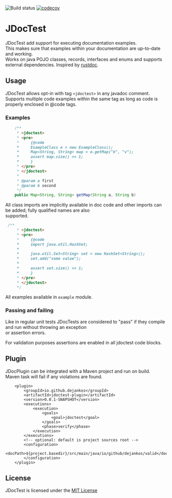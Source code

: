 ![Build status](https://github.com/dejankos/jdoctest/actions/workflows/ci.yml/badge.svg?branch=main)
[![codecov](https://codecov.io/gh/dejankos/jdoctest/branch/main/graph/badge.svg?token=CXGV9O3NNZ)](https://codecov.io/gh/dejankos/jdoctest)

# JDocTest

JDocTest add support for executing documentation examples.  
This makes sure that examples within your documentation are up-to-date and working.  
Works on java POJO classes, records, interfaces and enums and supports external dependencies.
Inspired by [rustdoc](https://doc.rust-lang.org/rustdoc/documentation-tests.html#documentation-tests).

## Usage

JDocTest allows opt-in with tag `<jdoctest>` in any javadoc comment. Supports multiple code examples within the same tag
as long as code is properly enclosed in @code tags.  

### Examples

```java 
    /**
     * <jdoctest>
     * <pre>
     *     {@code
     *     ExampleClass e = new ExampleClass();
     *     Map<String, String> map = e.getMap("k", "v");
     *     assert map.size() == 1;
     *     }
     * </pre>
     * </jdoctest>
     *
     * @param a first
     * @param b second
     */
    public Map<String, String> getMap(String a, String b) 
```

All class imports are implicitly available in doc code and other imports can be added; fully qualified names are also  
supported.

```java 
 /**
     * <jdoctest>
     * <pre>
     *     {@code
     *     import java.util.HashSet;
     *
     *     java.util.Set<String> set = new HashSet<String>();
     *     set.add("some value");
     *
     *     assert set.size() == 1;
     *     }
     * </pre>
     * </jdoctest>
     */
```
All examples available in `example` module.  

### Passing and failing

Like in regular unit tests JDocTests are considered to "pass" if they compile and run without throwing an exception  
or assertion errors.

For validation purposes assertions are enabled in all jdoctest code blocks.

## Plugin

JDocPlugin can be integrated with a Maven project and run on build.  
Maven task will fail if any violations are found.  
```
    <plugin>
        <groupId>io.github.dejankos</groupId>
        <artifactId>jdoctest-plugin</artifactId>
        <version>0.0.1-SNAPSHOT</version>
        <executions>
            <execution>
                <goals>
                    <goal>jdoctest</goal>
                </goals>
                <phase>verify</phase>
            </execution>
        </executions>
        <!-- optional: default is project sources root -->
        <configuration>
            <docPath>${project.basedir}/src/main/java/io/github/dejankos/valid</docPath>
        </configuration>
    </plugin>
```

## License

JDocTest is licensed under the [MIT License](https://opensource.org/licenses/MIT)
